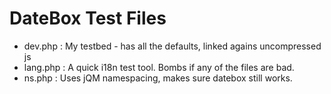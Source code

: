DateBox Test Files
==================

* dev.php : My testbed - has all the defaults, linked agains uncompressed js
* lang.php : A quick i18n test tool.  Bombs if any of the files are bad.
* ns.php : Uses jQM namespacing, makes sure datebox still works.

